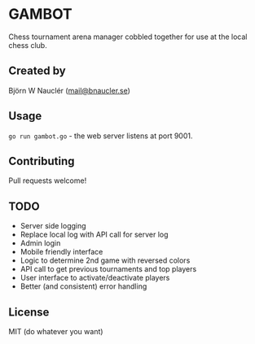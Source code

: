 
# GAMBOT
Chess tournament arena manager cobbled together for use at the local chess club.

## Created by
Björn W Nauclér (mail@bnaucler.se)

## Usage
`go run gambot.go` - the web server listens at port 9001.

## Contributing
Pull requests welcome!

## TODO
* Server side logging
* Replace local log with API call for server log
* Admin login
* Mobile friendly interface
* Logic to determine 2nd game with reversed colors
* API call to get previous tournaments and top players
* User interface to activate/deactivate players
* Better (and consistent) error handling

## License
MIT (do whatever you want)
